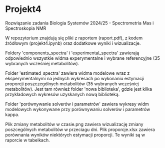 # Projekt4

Rozwiązanie zadania Biologia Systemów 2024/25 - Spectrometria Mas i Spectroskopia NMR

W repozytorium znajdują się pliki z raportem (raport.pdf), z kodem źródłowym (projekt4.ipynb) oraz dodatkowe wyniki i wizualizacje.

Foldery 'components_spectra' i 'experimental_spectra' zawierają odpowiednio wszystkie widma experymentalne i wybrane referencyjne (35 wybranych wcześniej metabolitów).

Folder 'estimated_spectra' zawiera widma modelowe wraz z eksperymentalnymi na jednych wykresach po wykonaniu estymacji proporcji poszczególnych metabolitów (35 wybranych wcześniej metabolitów). Jest tam również folder 'nowa biblioteka', gdzie jest kilka przykładowych wykresów uzyskanych nową biblioteką.

Folder 'porównywanie solverów i parametrów' zawiera wykresy widm modelowych wykonywane przy porównywaniu solverów i parametrów kappa.

Plik zmiany metabolitów w czasie.png zawiera wizualizację zmiany poszcególnych metabolitów w przeciagu dni.
Plik proporcje.xlsx zawiera porównania wyników niektórych estymacji proporcji. Te wyniki są w raporcie w tabelkach.
